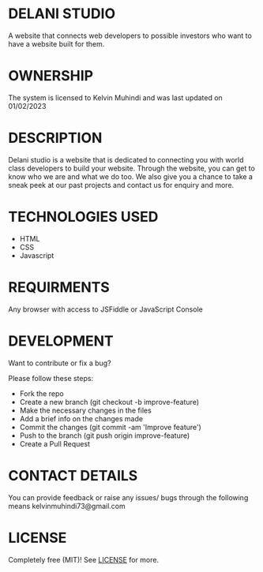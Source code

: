 # DELANI STUDIO
<p>A website that connects web developers to possible investors who want to have a website built for them.</p>

# OWNERSHIP
<p>The system is licensed to Kelvin Muhindi and was last updated on 01/02/2023</p>

# DESCRIPTION
<p>Delani studio is a website that is dedicated to connecting you with world class developers to build your website. Through the website, you can get to know who we are and what we do too. We also give you a chance to take a sneak peek at our past projects and contact us for enquiry and more.</p>

# TECHNOLOGIES USED
<ul>
  <li>HTML</li>
  <li>CSS</li>
  <li>Javascript</li>
</ul>

# REQUIRMENTS
<p>Any browser with access to JSFiddle or JavaScript Console </p>

# DEVELOPMENT

<p>Want to contribute or fix a bug?</p>

<P>Please follow these steps:</p>

<ul>
<li>Fork the repo</li>
<li>Create a new branch (git checkout -b improve-feature)</li>
<li>Make the necessary changes in the files</li>
<li>Add a brief info on the changes made</li>
<li>Commit the changes (git commit -am 'Improve feature')</li>
<li>Push to the branch (git push origin improve-feature)</li>
<li>Create a Pull Request</li>
</ul>

# CONTACT DETAILS
<p>You can provide feedback or raise any issues/ bugs through the following means kelvinmuhindi73@gmail.com </p>

# LICENSE
Completely free (MIT)! See [LICENSE](LICENSE) for more.
